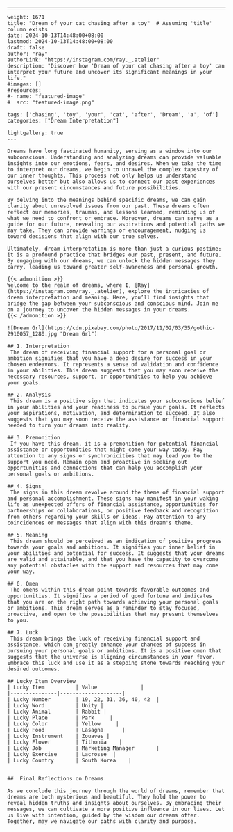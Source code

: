 ---
    weight: 1671
    title: "Dream of your cat chasing after a toy"  # Assuming 'title' column exists
    date: 2024-10-13T14:48:00+08:00
    lastmod: 2024-10-13T14:48:00+08:00
    draft: false
    author: "ray"
    authorLink: "https://instagram.com/ray._.atelier"
    description: "Discover how 'Dream of your cat chasing after a toy' can interpret your future and uncover its significant meanings in your life."
    #images: []
    #resources:
    #- name: "featured-image"
    #  src: "featured-image.png"
    
    tags: ['chasing', 'toy', 'your', 'cat', 'after', 'Dream', 'a', 'of']
    categories: ["Dream Interpretation"]
    
    lightgallery: true
    ---
    
    Dreams have long fascinated humanity, serving as a window into our subconscious. Understanding and analyzing dreams can provide valuable insights into our emotions, fears, and desires. When we take the time to interpret our dreams, we begin to unravel the complex tapestry of our inner thoughts. This process not only helps us understand ourselves better but also allows us to connect our past experiences with our present circumstances and future possibilities.
    
    By delving into the meanings behind specific dreams, we can gain clarity about unresolved issues from our past. These dreams often reflect our memories, traumas, and lessons learned, reminding us of what we need to confront or embrace. Moreover, dreams can serve as a guide for our future, revealing our aspirations and potential paths we may take. They can provide warnings or encouragement, nudging us toward decisions that align with our true selves.
    
    Ultimately, dream interpretation is more than just a curious pastime; it is a profound practice that bridges our past, present, and future. By engaging with our dreams, we can unlock the hidden messages they carry, leading us toward greater self-awareness and personal growth.
    
    {{< admonition >}}
    Welcome to the realm of dreams, where I, [Ray](https://instagram.com/ray._.atelier), explore the intricacies of dream interpretation and meaning. Here, you’ll find insights that bridge the gap between your subconscious and conscious mind. Join me on a journey to uncover the hidden messages in your dreams.
    {{< /admonition >}}
    
    ![Dream Grl](https://cdn.pixabay.com/photo/2017/11/02/03/35/gothic-2910057_1280.jpg "Dream Grl")
    
    ## 1. Interpretation
     The dream of receiving financial support for a personal goal or ambition signifies that you have a deep desire for success in your chosen endeavors. It represents a sense of validation and confidence in your abilities. This dream suggests that you may soon receive the necessary resources, support, or opportunities to help you achieve your goals.
    
    ## 2. Analysis
     This dream is a positive sign that indicates your subconscious belief in your abilities and your readiness to pursue your goals. It reflects your aspirations, motivation, and determination to succeed. It also suggests that you may soon receive the assistance or financial support needed to turn your dreams into reality.
    
    ## 3. Premonition
     If you have this dream, it is a premonition for potential financial assistance or opportunities that might come your way today. Pay attention to any signs or synchronicities that may lead you to the support you need. Remain open and proactive in seeking out opportunities and connections that can help you accomplish your personal goals or ambitions.
    
    ## 4. Signs
     The signs in this dream revolve around the theme of financial support and personal accomplishment. These signs may manifest in your waking life as unexpected offers of financial assistance, opportunities for partnerships or collaborations, or positive feedback and recognition from others regarding your skills or ideas. Pay attention to any coincidences or messages that align with this dream's theme.
    
    ## 5. Meaning
     This dream should be perceived as an indication of positive progress towards your goals and ambitions. It signifies your inner belief in your abilities and potential for success. It suggests that your dreams are valid and attainable, and that you have the capacity to overcome any potential obstacles with the support and resources that may come your way.
    
    ## 6. Omen
     The omens within this dream point towards favorable outcomes and opportunities. It signifies a period of good fortune and indicates that you are on the right path towards achieving your personal goals or ambitions. This dream serves as a reminder to stay focused, proactive, and open to the possibilities that may present themselves to you.
    
    ## 7. Luck
     This dream brings the luck of receiving financial support and assistance, which can greatly enhance your chances of success in pursuing your personal goals or ambitions. It is a positive omen that suggests that the universe is aligning circumstances in your favor. Embrace this luck and use it as a stepping stone towards reaching your desired outcomes.
    
    ## Lucky Item Overview
    | Lucky Item          | Value              |
    |---------------|--------------------|
    | Lucky Number        | 19, 22, 31, 36, 40, 42  |
    | Lucky Word          | Unity |
    | Lucky Animal        | Rabbit |
    | Lucky Place         | Park     |
    | Lucky Color         | Yellow     |
    | Lucky Food          | Lasagna      |
    | Lucky Instrument    | Zouaves |
    | Lucky Flower        | Tithonia    |
    | Lucky Job           | Marketing Manager       |
    | Lucky Exercise      | Lacrosse  |
    | Lucky Country       | South Korea    |
    
    
    ##  Final Reflections on Dreams
    
    As we conclude this journey through the world of dreams, remember that dreams are both mysterious and beautiful. They hold the power to reveal hidden truths and insights about ourselves. By embracing their messages, we can cultivate a more positive influence in our lives. Let us live with intention, guided by the wisdom our dreams offer. Together, may we navigate our paths with clarity and purpose.
    